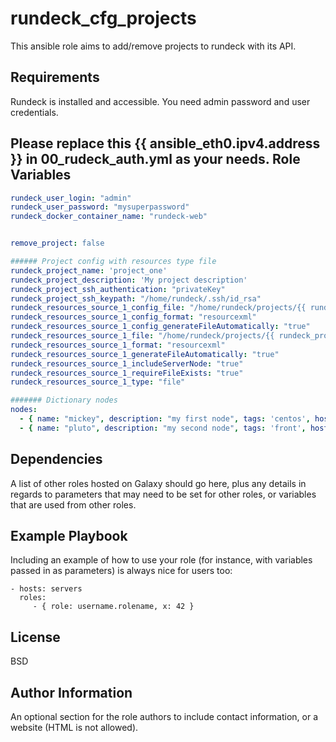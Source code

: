 rundeck_cfg_projects
=========

This ansible role aims to add/remove projects to rundeck with its API.

Requirements
------------

Rundeck is installed and accessible. You need admin password and user credentials.

Please replace this **{{ ansible_eth0.ipv4.address }}** in 00_rudeck_auth.yml as your needs.
Role Variables
--------------
```yaml
rundeck_user_login: "admin"
rundeck_user_password: "mysuperpassword"
rundeck_docker_container_name: "rundeck-web"


remove_project: false

###### Project config with resources type file
rundeck_project_name: 'project_one'
rundeck_project_description: 'My project description'
rundeck_project_ssh_authentication: "privateKey"
rundeck_project_ssh_keypath: "/home/rundeck/.ssh/id_rsa"
rundeck_resources_source_1_config_file: "/home/rundeck/projects/{{ rundeck_project_name }}/etc/resources.xml"
rundeck_resources_source_1_config_format: "resourcexml"
rundeck_resources_source_1_config_generateFileAutomatically: "true"
rundeck_resources_source_1_file: "/home/rundeck/projects/{{ rundeck_project_name }}/etc/resources.xml"
rundeck_resources_source_1_format: "resourcexml"
rundeck_resources_source_1_generateFileAutomatically: "true"
rundeck_resources_source_1_includeServerNode: "true"
rundeck_resources_source_1_requireFileExists: "true"
rundeck_resources_source_1_type: "file"

####### Dictionary nodes
nodes:
  - { name: "mickey", description: "my first node", tags: 'centos', hostname: "192.168.1.10", osArch: "i386", osFamily: "unix", osName: "Darwin", osVersion: "9.2.2", username: "ansible_user" }
  - { name: "pluto", description: "my second node", tags: 'front', hostname: "192.168.1.11", osArch: "i386", osFamily: "unix", osName: "Darwin", osVersion: "9.2.2", username: "ansible_user" }


```
Dependencies
------------

A list of other roles hosted on Galaxy should go here, plus any details in regards to parameters that may need to be set for other roles, or variables that are used from other roles.

Example Playbook
----------------

Including an example of how to use your role (for instance, with variables passed in as parameters) is always nice for users too:

    - hosts: servers
      roles:
         - { role: username.rolename, x: 42 }

License
-------

BSD

Author Information
------------------

An optional section for the role authors to include contact information, or a website (HTML is not allowed).
